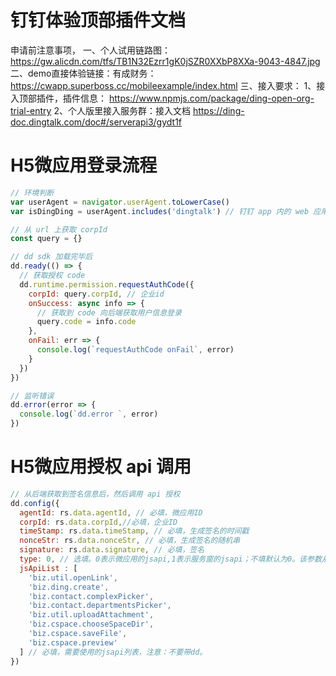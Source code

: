 # 钉钉体验顶部插件文档
申请前注意事项，
一、个人试用链路图：
https://gw.alicdn.com/tfs/TB1N32Ezrr1gK0jSZR0XXbP8XXa-9043-4847.jpg
二、demo直接体验链接：有成财务：https://cwapp.superboss.cc/mobileexample/index.html
三、接入要求：
1、接入顶部插件，插件信息：
https://www.npmjs.com/package/ding-open-org-trial-entry
2、个人版里接入服务群：接入文档
https://ding-doc.dingtalk.com/doc#/serverapi3/gydt1f

# H5微应用登录流程
```js
// 环境判断
var userAgent = navigator.userAgent.toLowerCase()
var isDingDing = userAgent.includes('dingtalk') // 钉钉 app 内的 web 应用

// 从 url 上获取 corpId
const query = {}

// dd sdk 加载完毕后
dd.ready(() => {
  // 获取授权 code
  dd.runtime.permission.requestAuthCode({
    corpId: query.corpId, // 企业id
    onSuccess: async info => {
      // 获取到 code 向后端获取用户信息登录
      query.code = info.code
    },
    onFail: err => {
      console.log(`requestAuthCode onFail`, error)
    }
  })
})

// 监听错误
dd.error(error => {
  console.log(`dd.error `, error)
})
```

# H5微应用授权 api 调用
```js
// 从后端获取到签名信息后，然后调用 api 授权
dd.config({
  agentId: rs.data.agentId, // 必填，微应用ID
  corpId: rs.data.corpId,//必填，企业ID
  timeStamp: rs.data.timeStamp, // 必填，生成签名的时间戳
  nonceStr: rs.data.nonceStr, // 必填，生成签名的随机串
  signature: rs.data.signature, // 必填，签名
  type: 0, // 选填。0表示微应用的jsapi,1表示服务窗的jsapi；不填默认为0。该参数从dingtalk.js的0.8.3版本开始支持
  jsApiList : [
    'biz.util.openLink',
    'biz.ding.create',
    'biz.contact.complexPicker',
    'biz.contact.departmentsPicker',
    'biz.util.uploadAttachment',
    'biz.cspace.chooseSpaceDir',
    'biz.cspace.saveFile',
    'biz.cspace.preview'
  ] // 必填，需要使用的jsapi列表，注意：不要带dd。
})
```